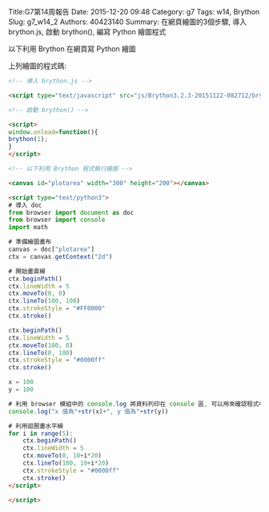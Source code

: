 Title:G7第14周報告
Date: 2015-12-20 09:48
Category: g7
Tags: w14, Brython
Slug: g7_w14_2
Authors: 40423140
Summary: 在網頁繪圖的3個步驟, 導入 brython.js, 啟動 brython(), 編寫 Python 繪圖程式

以下利用 Brython 在網頁寫 Python 繪圖

<!-- 導入 brython.js -->

<script type="text/javascript" src="js/Brython3.2.3-20151122-082712/brython.js"></script>

<!-- 啟動 brython() -->

<script>
window.onload=function(){
brython(1);
}
</script>

<!-- 以下利用 Brython 程式執行繪圖 -->

<canvas id="plotarea" width="300" height="200"></canvas>

<script type="text/python3">
# 導入 doc
from browser import document as doc
from browser import console
import math

# 準備繪圖畫布
canvas = doc["plotarea"]
ctx = canvas.getContext("2d")

# 開始畫直線
ctx.beginPath()
ctx.lineWidth = 1
ctx.moveTo(0, 0)
ctx.lineTo(100, 100)
ctx.strokeStyle = "#FF0000"
ctx.stroke()

ctx.beginPath()
ctx.lineWidth = 1
ctx.moveTo(100, 0)
ctx.lineTo(0, 100)
ctx.strokeStyle = "#0000ff"
ctx.stroke()

x = 100
y = 100

# 利用 browser 模組中的 console.log 將資料列印在 console 區, 可以用來確認程式中各變數的值, 用法等同 print
console.log("x 值為"+str(x)+", y 值為"+str(y))
'''
# 利用迴圈畫水平線
for i in range(5):
    ctx.beginPath()
    ctx.lineWidth = 1
    ctx.moveTo(0, 10+i*20)
    ctx.lineTo(100, 10+i*20)
    ctx.strokeStyle = "#0000ff"
    ctx.stroke()
    
ctx.beginPath()
ctx.moveTo(20,20)
ctx.bezierCurveTo(20,100,200,100,200,20)
ctx.stroke()

ctx.beginPath()
ctx.moveTo(20,0)
ctx.quadraticCurveTo(20,100,200,20)
ctx.stroke()
'''

ctx.beginPath()
points = [(0, 0), (10, 3), (20, 15), (30, 30), (70, 25), (100, 200)]
ctx.moveTo(points[0][0], points[0][1])
for i in range(1, len(points)-1):
    console.log(str(points[i][0])+", "+str(points[i ][1]))
    xc = (points[i][0] + points[i + 1][0]) / 2
    yc = (points[i][1] + points[i + 1][1]) / 2
    ctx.quadraticCurveTo(points[i][0], points[i][1], xc, yc)

#curve through the last two points
ctx.quadraticCurveTo(points[i][0], points[i][1], points[i+1][0],points[i+1][1])
ctx.stroke()
</script>

上列繪圖的程式碼:

~~~html
<!-- 導入 brython.js -->

<script type="text/javascript" src="js/Brython3.2.3-20151122-082712/brython.js"></script>

<!-- 啟動 brython() -->

<script>
window.onload=function(){
brython(1);
}
</script>

<!-- 以下利用 Brython 程式執行繪圖 -->

<canvas id="plotarea" width="300" height="200"></canvas>

<script type="text/python3">
# 導入 doc
from browser import document as doc
from browser import console
import math

# 準備繪圖畫布
canvas = doc["plotarea"]
ctx = canvas.getContext("2d")

# 開始畫直線
ctx.beginPath()
ctx.lineWidth = 5
ctx.moveTo(0, 0)
ctx.lineTo(100, 100)
ctx.strokeStyle = "#FF0000"
ctx.stroke()

ctx.beginPath()
ctx.lineWidth = 5
ctx.moveTo(100, 0)
ctx.lineTo(0, 100)
ctx.strokeStyle = "#0000ff"
ctx.stroke()

x = 100
y = 100

# 利用 browser 模組中的 console.log 將資料列印在 console 區, 可以用來確認程式中各變數的值, 用法等同 print
console.log("x 值為"+str(x)+", y 值為"+str(y))

# 利用迴圈畫水平線
for i in range(5):
    ctx.beginPath()
    ctx.lineWidth = 5
    ctx.moveTo(0, 10+i*20)
    ctx.lineTo(100, 10+i*20)
    ctx.strokeStyle = "#0000ff"
    ctx.stroke()
</script>

</script>
~~~





